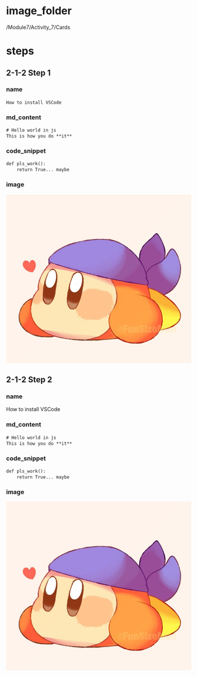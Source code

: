 # image_folder
/Module7/Activity_7/Cards

# steps

## 2-1-2 Step 1

### name
```
How to install VSCode
```

### md_content
```
# Hello world in js
This is how you do **it**
```

### code_snippet
```
def pls_work():
    return True... maybe
```

### image
![bandanna](images/bandanna.jpg)

## 2-1-2 Step 2

### name
How to install VSCode    

### md_content
```
# Hello world in js   
This is how you do **it** 
```

### code_snippet
```
def pls_work():
    return True... maybe
```

### image
![bandanna](images/bandanna.jpg)